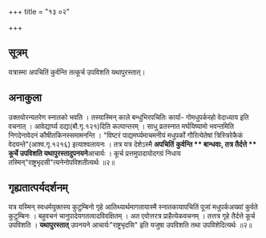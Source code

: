 +++
title = "१३ ०२"

+++
## सूत्रम्
यत्रास्मा अपचितिं कुर्वन्ति तत्कूर्च उपविशति यथापुरस्तात्।

## अनाकुला
उक्तयोरन्यतरेण स्नातको भवति ।
तस्यास्मिन् काले बन्धुभिरपचितिः कार्या- गोमधुपर्करहो वेदाध्याय इति वचनात् ।
आवेद्यार्घ्य दद्या(बौ.गृ.१२१)दिति कल्पान्तरम् ।
साधु व्रतस्नात मर्घयिष्यामो भवन्तमिति निगदेनावेदनं कौषीतकिनस्समामनन्ति ।
"विष्टरं पाद्यमर्घ्यमाचमनीयं मधुपर्को गौरित्येतेषां त्रिस्त्रिरेकैकं वेदयन्ते"(आश्व.गृ.१२१६) इत्याश्वलायनः ।
तत्र यत्र देशेऽस्मै **अपचितिं** **कुर्वन्ति ** बान्धवाः, तत्र तैर्दत्ते ** कूर्चे उपविशति यथापुरस्तादुपनयने**आचार्यः ।
कूर्च प्रत्तमुपादायोदगग्रं निधाय तस्मिन्"राष्ट्रभृदसी"त्यनेनोपविशतीत्यर्थः ॥२॥

## गृह्यतात्पर्यदर्शनम्
यत्र यस्मिन् स्वधर्मयुक्तस्य कुटुम्बिनो गृहे आतिथ्यार्थमागतायास्मै स्नातकायापचितिं पूजां मधुपर्कअख्यां कुर्वते कुटुम्बिनः ।
बहुवचनं चानुपादेयगतत्वादविवक्षितम् ।
अत एवोत्तरत्र प्राहैत्येकवचनम् ।
तत्तत्र गृहे तैर्दत्ते कूर्च उपविशति ।
**यथापुरस्तात्** उपनयने आचार्यः"राष्ट्रभृदसि" इति यजुषा उपविशति तथा उपविशेदित्यर्थः ॥२॥
